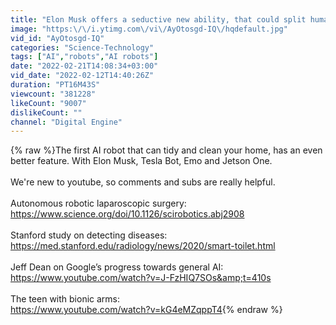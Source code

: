 ```yaml
---
title: "Elon Musk offers a seductive new ability, that could split humanity."
image: "https:\/\/i.ytimg.com\/vi\/AyOtosgd-IQ\/hqdefault.jpg"
vid_id: "AyOtosgd-IQ"
categories: "Science-Technology"
tags: ["AI","robots","AI robots"]
date: "2022-02-21T14:08:34+03:00"
vid_date: "2022-02-12T14:40:26Z"
duration: "PT16M43S"
viewcount: "381228"
likeCount: "9007"
dislikeCount: ""
channel: "Digital Engine"
---
```

{% raw %}The first AI robot that can tidy and clean your home, has an even better feature. With Elon Musk, Tesla Bot, Emo and Jetson One.<br /><br />We're new to youtube, so comments and subs are really helpful.<br /><br />Autonomous robotic laparoscopic surgery:<br /><a rel="nofollow" target="blank" href="https://www.science.org/doi/10.1126/scirobotics.abj2908">https://www.science.org/doi/10.1126/scirobotics.abj2908</a><br /><br />Stanford study on detecting diseases:<br /><a rel="nofollow" target="blank" href="https://med.stanford.edu/radiology/news/2020/smart-toilet.html">https://med.stanford.edu/radiology/news/2020/smart-toilet.html</a><br /><br />Jeff Dean on Google’s progress towards general AI:<br /><a rel="nofollow" target="blank" href="https://www.youtube.com/watch?v=J-FzHIQ7SOs&amp;t=410s">https://www.youtube.com/watch?v=J-FzHIQ7SOs&amp;t=410s</a><br /><br />The teen with bionic arms:<br /><a rel="nofollow" target="blank" href="https://www.youtube.com/watch?v=kG4eMZqppT4">https://www.youtube.com/watch?v=kG4eMZqppT4</a>{% endraw %}
